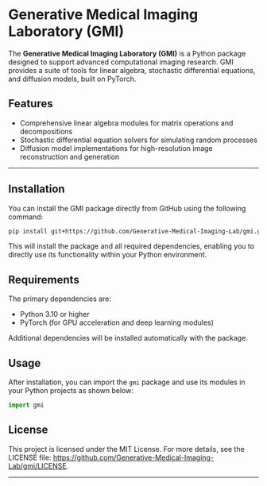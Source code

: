 # Generative Medical Imaging Laboratory (GMI)

The **Generative Medical Imaging Laboratory (GMI)** is a Python package designed to support advanced computational imaging research. GMI provides a suite of tools for linear algebra, stochastic differential equations, and diffusion models, built on PyTorch. 

## Features
- Comprehensive linear algebra modules for matrix operations and decompositions
- Stochastic differential equation solvers for simulating random processes
- Diffusion model implementations for high-resolution image reconstruction and generation

---

## Installation

You can install the GMI package directly from GitHub using the following command:

```bash
pip install git+https://github.com/Generative-Medical-Imaging-Lab/gmi.git
```

This will install the package and all required dependencies, enabling you to directly use its functionality within your Python environment.

## Requirements

The primary dependencies are:
- Python 3.10 or higher
- PyTorch (for GPU acceleration and deep learning modules)

Additional dependencies will be installed automatically with the package.

## Usage

After installation, you can import the `gmi` package and use its modules in your Python projects as shown below:

```python
import gmi
```

## License

This project is licensed under the MIT License. For more details, see the LICENSE file: https://github.com/Generative-Medical-Imaging-Lab/gmi/LICENSE.

---

